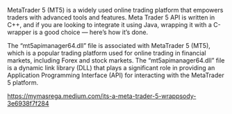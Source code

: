 MetaTrader 5 (MT5) is a widely used online trading platform that empowers traders with advanced tools and features. 
Meta Trader 5 API is written in C++, and if you are looking to integrate it using Java, wrapping it with a C-wrapper is a good choice — here’s how it’s done.

The “mt5apimanager64.dll” file is associated with MetaTrader 5 (MT5), which is a popular trading platform used for online trading in financial markets, including Forex and stock markets. 
The “mt5apimanager64.dll” file is a dynamic link library (DLL) that plays a significant role in providing an Application Programming Interface (API) for interacting with the MetaTrader 5 platform.

https://mymasrega.medium.com/its-a-meta-trader-5-wrappsody-3e6938f7f284
